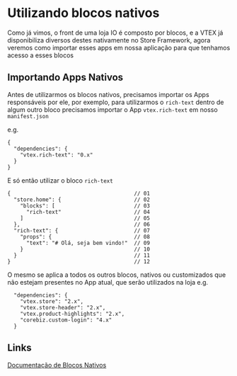 # Utilizando blocos nativos
Como já vimos, o front de uma loja IO é composto por blocos, e a VTEX já disponibiliza diversos destes nativamente no Store Framework, agora veremos como importar esses apps em nossa aplicação para que tenhamos acesso a esses blocos

## Importando Apps Nativos
  Antes de utilizarmos os blocos nativos, precisamos importar os Apps responsáveis por ele, por exemplo, para utilizarmos o `rich-text` dentro de algum outro bloco precisamos importar o App `vtex.rich-text` em nosso `manifest.json`

  e.g.
  ```jsonc
  {
    "dependencies": {
      "vtex.rich-text": "0.x"
    }
  }
```
 E só então utilizar o bloco `rich-text`
  ```jsonc
{                                       // 01
    "store.home": {                       // 02
      "blocks": [                         // 03
        "rich-text"                       // 04
      ]                                   // 05
    },                                    // 06
    "rich-text": {                        // 07
      "props": {                          // 08
        "text": "# Olá, seja bem vindo!"  // 09
      }                                   // 10
    }                                     // 11
}                                       // 12
```
O mesmo se aplica a todos os outros blocos, nativos ou customizados que não estejam presentes no App atual, que serão utilizados na loja
e.g.
```jsonc
  "dependencies": {
    "vtex.store": "2.x",
    "vtex.store-header": "2.x",
    "vtex.product-highlights": "2.x",
    "corebiz.custom-login": "4.x"
  }
```

## Links
[Documentação de Blocos Nativos](https://developers.vtex.com/vtex-developer-docs/docs/vtex-io-documentation-dependencies)
